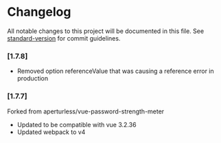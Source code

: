 # Changelog

All notable changes to this project will be documented in this file. See [standard-version](https://github.com/conventional-changelog/standard-version) for commit guidelines.

### [1.7.8]

* Removed option referenceValue that was causing a reference error in production

### [1.7.7]

Forked from aperturless/vue-password-strength-meter
* Updated to be compatible with vue 3.2.36
* Updated webpack to v4